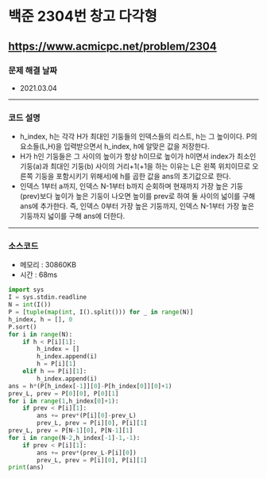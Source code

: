 # 백준 2304번 창고 다각형
https://www.acmicpc.net/problem/2304
---

### 문제 해결 날짜
- 2021.03.04
---

### 코드 설명
- h_index, h는 각각 H가 최대인 기둥들의 인덱스들의 리스트, h는 그 높이이다. P의 요소들(L,H)을 입력받으면서 h_index, h에 알맞은 값을 저장한다.
- H가 h인 기둥들은 그 사이의 높이가 항상 h이므로 높이가 h이면서 index가 최소인 기둥(a)과 최대인 기둥(b) 사이의 거리+1(+1을 하는 이유는 L은 왼쪽 위치이므로 오른쪽 기둥을 포함시키기 위해서)에 h를 곱한 값을 ans의 초기값으로 한다.
- 인덱스 1부터 a까지, 인덱스 N-1부터 b까지 순회하며 현재까지 가장 높은 기둥(prev)보다 높이가 높은 기둥이 나오면 높이를 prev로 하여 둘 사이의 넓이를 구해 ans에 추가한다. 즉, 인덱스 0부터 가장 높은 기둥까지, 인덱스 N-1부터 가장 높은 기둥까지 넓이를 구해 ans에 더한다.
---

### 소스코드
- 메모리 : 30860KB
- 시간 : 68ms
```Python
import sys
I = sys.stdin.readline
N = int(I())
P = [tuple(map(int, I().split())) for _ in range(N)]
h_index, h = [], 0
P.sort()
for i in range(N):
    if h < P[i][1]:
        h_index = []
        h_index.append(i)
        h = P[i][1]
    elif h == P[i][1]:
        h_index.append(i)
ans = h*(P[h_index[-1]][0]-P[h_index[0]][0]+1)
prev_L, prev = P[0][0], P[0][1]
for i in range(1,h_index[0]+1):
    if prev < P[i][1]:
        ans += prev*(P[i][0]-prev_L)
        prev_L, prev = P[i][0], P[i][1]
prev_L, prev = P[N-1][0], P[N-1][1]
for i in range(N-2,h_index[-1]-1,-1):
    if prev < P[i][1]:
        ans += prev*(prev_L-P[i][0])
        prev_L, prev = P[i][0], P[i][1]
print(ans)
```